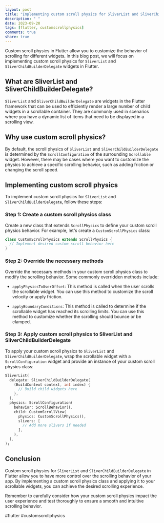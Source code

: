 ```yaml
---
layout: post
title: "Implementing custom scroll physics for SliverList and SliverChildBuilderDelegate in Flutter"
description: " "
date: 2023-09-20
tags: [flutter, customscrollphysics]
comments: true
share: true
---
```


Custom scroll physics in Flutter allow you to customize the behavior of scrolling for different widgets. In this blog post, we will focus on implementing custom scroll physics for `SliverList` and `SliverChildBuilderDelegate` widgets in Flutter.

## What are SliverList and SliverChildBuilderDelegate?

`SliverList` and `SliverChildBuilderDelegate` are widgets in the Flutter framework that can be used to efficiently render a large number of child widgets in a scrollable container. They are commonly used in scenarios where you have a dynamic list of items that need to be displayed in a scrolling view.

## Why use custom scroll physics?

By default, the scroll physics of `SliverList` and `SliverChildBuilderDelegate` is determined by the `ScrollConfiguration` of the surrounding `Scrollable` widget. However, there may be cases where you want to customize the physics to achieve a specific scrolling behavior, such as adding friction or changing the scroll speed.

## Implementing custom scroll physics

To implement custom scroll physics for `SliverList` and `SliverChildBuilderDelegate`, follow these steps:

### Step 1: Create a custom scroll physics class

Create a new class that extends `ScrollPhysics` to define your custom scroll physics behavior. For example, let's create a `CustomScrollPhysics` class:

```dart
class CustomScrollPhysics extends ScrollPhysics {
  // Implement desired custom scroll behavior here
}
```

### Step 2: Override the necessary methods

Override the necessary methods in your custom scroll physics class to modify the scrolling behavior. Some commonly overridden methods include:

- `applyPhysicsToUserOffset`: This method is called when the user scrolls the scrollable widget. You can use this method to customize the scroll velocity or apply friction.

- `applyBoundaryConditions`: This method is called to determine if the scrollable widget has reached its scrolling limits. You can use this method to customize whether the scrolling should bounce or be clamped.

### Step 3: Apply custom scroll physics to SliverList and SliverChildBuilderDelegate

To apply your custom scroll physics to `SliverList` and `SliverChildBuilderDelegate`, wrap the scrollable widget with a `ScrollConfiguration` widget and provide an instance of your custom scroll physics class:

```dart
SliverList(
  delegate: SliverChildBuilderDelegate(
    (BuildContext context, int index) {
      // Build child widgets here
    },
  ),
  physics: ScrollConfiguration(
    behavior: ScrollBehavior(),
    child: CustomScrollView(
      physics: CustomScrollPhysics(),
      slivers: [
        // Add more slivers if needed
      ],
    ),
  ),
);
```

## Conclusion

Custom scroll physics for `SliverList` and `SliverChildBuilderDelegate` in Flutter allow you to have more control over the scrolling behavior of your app. By implementing a custom scroll physics class and applying it to your scrollable widgets, you can achieve the desired scrolling experience.

Remember to carefully consider how your custom scroll physics impact the user experience and test thoroughly to ensure a smooth and intuitive scrolling behavior.

#flutter #customscrollphysics
